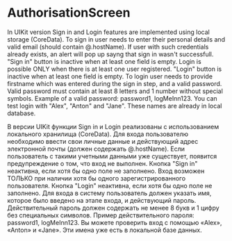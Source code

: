 # AuthorisationScreen

In UIKit version Sign in and Login features are implemented using local storage (CoreData). 
To sign in user needs to enter their personal details and valid email (should contain @.hostName). 
If user with such credentials already exists, an alert will pop up sayng that sign in wasn't successfull.
"Sign in" button is inactive when at least one field is empty.
Login is possible ONLY when there is at least one user registered.
"Login" button is inactive when at least one field is empty.
To login user needs to provide firstname which was entered during the sign in step, and a valid password.
Valid password must contain at least 8 letters and 1 number without special symbols.
Example of a valid password: password1, logMeInn123.
You can test login with "Alex", "Anton" and "Jane". These names are already in local database.

В версии UIKit функции Sign in и Login реализованы с использованием локального хранилища (CoreData).
Для входа пользователю необходимо ввести свои личные данные и действующий адрес электронной почты (должен содержать @.hostName).
Если пользователь с такими учетными данными уже существует, появится предупреждение о том, что вход не выполнен.
Кнопка "Sign in" неактивна, если хотя бы одно поле не заполнено.
Вход возможен ТОЛЬКО при наличии хотя бы одного зарегистрированного пользователя.
Кнопка "Login" неактивна, если хотя бы одно поле не заполнено.
Для входа в систему пользователь должен указать имя, которое было введено на этапе входа, и действующий пароль.
Действительный пароль должен содержать не менее 8 букв и 1 цифру без специальных символов.
Пример действительного пароля: password1, logMeInn123.
Вы можете проверить вход с помощью «Alex», «Anton» и «Jane». Эти имена уже есть в локальной базе данных.
